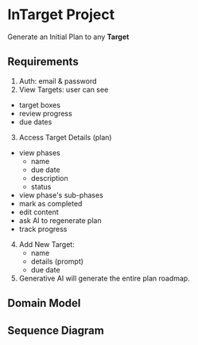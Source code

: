 # InTarget Project
Generate an Initial Plan to any **Target**

## Requirements
1. Auth: email & password
2. View Targets: user can see 
  - target boxes
  - review progress
  - due dates
3. Access Target Details (plan)
  - view phases
    - name
    - due date
    - description
    - status
  - view phase's sub-phases
  - mark as completed
  - edit content
  - ask AI to regenerate plan
  - track progress
4. Add New Target:
   - name
   - details (prompt)
   - due date
5. Generative AI will generate the entire plan roadmap.

## Domain Model

## Sequence Diagram